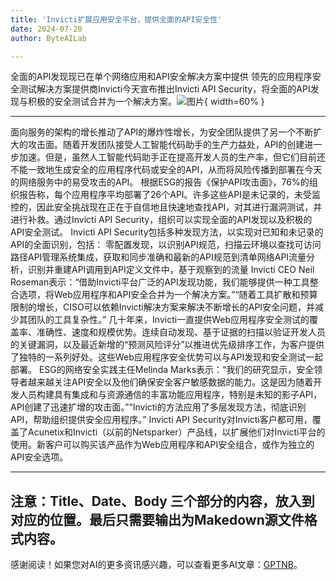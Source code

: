 ```yaml
---
title: 'Invicti扩展应用安全平台，提供全面的API安全性'
date: 2024-07-20
author: ByteAILab

---
```


全面的API发现现已在单个网络应用和API安全解决方案中提供
领先的应用程序安全测试解决方案提供商Invicti今天宣布推出Invicti API Security，将全面的API发现与积极的安全测试合并为一个解决方案。![图片](https://ai-techpark.com/wp-content/uploads/2024/07/Invicti-Exp-960x540.jpg){ width=60% }

---

面向服务的架构的增长推动了API的爆炸性增长，为安全团队提供了另一个不断扩大的攻击面。随着开发团队接受人工智能代码助手的生产力益处，API的创建进一步加速。但是，虽然人工智能代码助手正在提高开发人员的生产率，但它们目前还不能一致地生成安全的应用程序代码或安全的API，从而将风险传播到部署在今天的网络服务中的易受攻击的API。
根据ESG的报告《保护API攻击面》，76%的组织报告称，每个应用程序平均部署了26个API。许多这些API是未记录的，未受监控的，因此安全挑战现在正在于自信地且快速地查找API，对其进行漏洞测试，并进行补救。通过Invicti API Security，组织可以实现全面的API发现以及积极的API安全测试。
Invicti API Security包括多种发现方法，以实现对已知和未记录的API的全面识别，包括：
零配置发现，以识别API规范，扫描云环境以查找可访问路径API管理系统集成，获取和同步准确和最新的API规范到清单网络API流量分析，识别并重建API调用到API定义文件中，基于观察到的流量
Invicti CEO Neil Roseman表示：“借助Invicti平台广泛的API发现功能，我们能够提供一种工具整合选项，将Web应用程序和API安全合并为一个解决方案。”“随着工具扩散和预算限制的增长，CISO可以依赖Invicti解决方案来解决不断增长的API安全问题，并减少其团队的工具复杂性。”
几十年来，Invicti一直提供Web应用程序安全测试的覆盖率、准确性、速度和规模优势。连续自动发现、基于证据的扫描以验证开发人员的关键漏洞，以及最近新增的“预测风险评分”以推进优先级排序工作，为客户提供了独特的一系列好处。这些Web应用程序安全优势可以与API发现和安全测试一起部署。
ESG的网络安全实践主任Melinda Marks表示：“我们的研究显示，安全领导者越来越关注API安全以及他们确保安全客户敏感数据的能力。这是因为随着开发人员构建具有集成和与资源通信的丰富功能应用程序，特别是未知的影子API，API创建了迅速扩增的攻击面。”“Invicti的方法应用了多层发现方法，彻底识别API，帮助组织提供安全应用程序。”
Invicti API Security对Invicti客户都可用，覆盖了Acunetix和Invicti（以前的Netsparker）产品线，以扩展他们对Invicti平台的使用。新客户可以购买该产品作为Web应用程序和API安全组合，或作为独立的API安全选项。

---

注意：Title、Date、Body 三个部分的内容，放入到对应的位置。最后只需要输出为Makedown源文件格式内容。
---
感谢阅读！如果您对AI的更多资讯感兴趣，可以查看更多AI文章：[GPTNB](https://gptnb.com)。